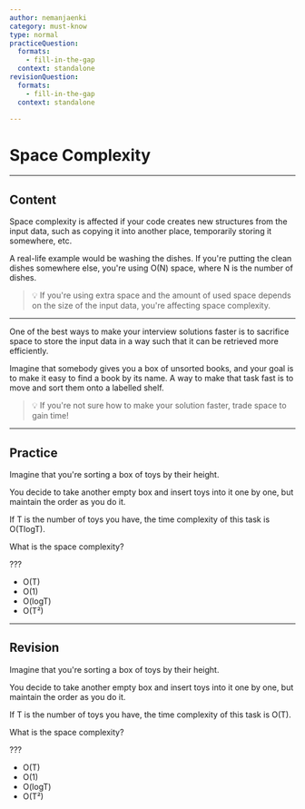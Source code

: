 ```yaml
---
author: nemanjaenki
category: must-know
type: normal
practiceQuestion:
  formats:
    - fill-in-the-gap
  context: standalone
revisionQuestion:
  formats:
    - fill-in-the-gap
  context: standalone

---
```


# Space Complexity

---
## Content

Space complexity is affected if your code creates new structures from the input data, such as copying it into another place, temporarily storing it somewhere, etc.

A real-life example would be washing the dishes. If you're putting the clean dishes somewhere else, you're using O(N) space, where N is the number of dishes.

> 💡 If you're using extra space and the amount of used space depends on the size of the input data, you're affecting space complexity. 

---

One of the best ways to make your interview solutions faster is to sacrifice space to store the input data in a way such that it can be retrieved more efficiently.

Imagine that somebody gives you a box of unsorted books, and your goal is to make it easy to find a book by its name. A way to make that task fast is to move and sort them onto a labelled shelf.

> 💡 If you're not sure how to make your solution faster, trade space to gain time!

---
## Practice

Imagine that you're sorting a box of toys by their height. 

You decide to take another empty box and insert toys into it one by one, but maintain the order as you do it.

If T is the number of toys you have, the time complexity of this task is O(TlogT).

What is the space complexity?

???

- O(T)
- O(1)
- O(logT)
- O(T²)

---
## Revision

Imagine that you're sorting a box of toys by their height. 

You decide to take another empty box and insert toys into it one by one, but maintain the order as you do it.

If T is the number of toys you have, the time complexity of this task is O(T).

What is the space complexity?

???

- O(T)
- O(1)
- O(logT)
- O(T²)
